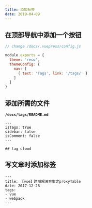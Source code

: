 ```yaml
---
title: 添加标签
date: 2019-04-09
---
```


## 在顶部导航中添加一个按钮
    
```javascript
// change /docs/.vuepress/config.js

module.exports = {
  theme: 'reco',
  themeConfig: {
    nav: [
      { text: 'Tags', link: '/tags/' }
    ]
  }    
}    
```

## 添加所需的文件

**`/docs/tags/README.md`**

```
---
isTags: true
sidebar: false
isComment: false
---

## tag cloud
```

## 写文章时添加标签
   
```
---
title: 【vue】跨域解决方案之proxyTable  
date: 2017-12-28
tags:
- vue
- webpack
---
```